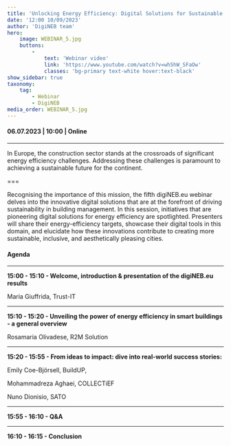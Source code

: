 ```yaml
---
title: 'Unlocking Energy Efficiency: Digital Solutions for Sustainable Buildings in the New European Bauhaus'
date: '12:00 10/09/2023'
author: 'DigiNEB team'
hero:
    image: WEBINAR_5.jpg
    buttons:
        -
            text: 'Webinar video'
            link: 'https://www.youtube.com/watch?v=wh5hW_SFaOw'
            classes: 'bg-primary text-white hover:text-black'
show_sidebar: true
taxonomy:
    tag:
        - Webinar
        - DigiNEB
media_order: WEBINAR_5.jpg
---
```


#### 06.07.2023 | 10:00  | Online
***
In Europe, the construction sector stands at the crossroads of significant energy efficiency challenges. Addressing these challenges is paramount to achieving a sustainable future for the continent.

===

Recognising the importance of this mission, the fifth digiNEB.eu webinar delves into the innovative digital solutions that are at the forefront of driving sustainability in building management. In this session, initiatives that are pioneering digital solutions for energy efficiency are spotlighted. Presenters will share their energy-efficiency targets, showcase their digital tools in this domain, and elucidate how these innovations contribute to creating more sustainable, inclusive, and aesthetically pleasing cities.

#### Agenda
***
**15:00 - 15:10 - Welcome, introduction & presentation of the digiNEB.eu results**

Maria Giuffrida, Trust-IT
***
**15:10 - 15:20 - Unveiling the power of energy efficiency in smart buildings - a general overview**

Rosamaria Olivadese, R2M Solution
***
**15:20 - 15:55 - From ideas to impact: dive into real-world success stories:**

Emily Coe-Björsell, BuildUP,

Mohammadreza Aghaei, COLLECTiEF

Nuno Dionisio, SATO
***
**15:55 - 16:10 - Q&A** 
***
**16:10 - 16:15 - Conclusion**